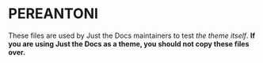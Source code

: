 # PEREANTONI

These files are used by Just the Docs maintainers to test *the theme itself*. **If you are using Just the Docs as a theme, you should not copy these files over.**
